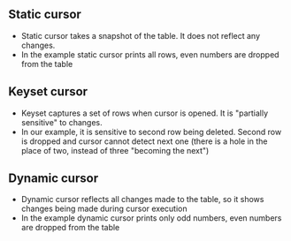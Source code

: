 ## Static cursor
- Static cursor takes a snapshot of the table. It does not reflect any changes.
- In the example static cursor prints all rows, even numbers are dropped from the table

## Keyset cursor
- Keyset captures a set of rows when cursor is opened. It is "partially sensitive" to changes.
- In our example, it is sensitive to second row being deleted. Second row is dropped and cursor cannot detect next one (there is a hole in the place of two, instead of three "becoming the next")

## Dynamic cursor
- Dynamic cursor reflects all changes made to the table, so it shows changes being made during cursor execution
- In the example dynamic cursor prints only odd numbers, even numbers are dropped from the table